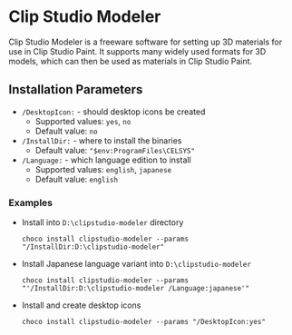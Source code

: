 # Clip Studio Modeler
Clip Studio Modeler is a freeware software for setting up 3D materials for use in Clip Studio Paint. It supports many widely used formats for 3D models, which can then be used as materials in Clip Studio Paint.


## Installation Parameters
* `/DesktopIcon:` - should desktop icons be created
  - Supported values: `yes`, `no`
  - Default value: `no`
* `/InstallDir:` - where to install the binaries
  - Default value: `"$env:ProgramFiles\CELSYS"`
* `/Language:` - which language edition to install
  - Supported values: `english`, `japanese`
  - Default value: `english`

### Examples
* Install into `D:\clipstudio-modeler` directory
  ```
  choco install clipstudio-modeler --params "/InstallDir:D:\clipstudio-modeler"
  ```
* Install Japanese language variant into `D:\clipstudio-modeler`
  ```
  choco install clipstudio-modeler --params "'/InstallDir:D:\clipstudio-modeler /Language:japanese'"
  ```
* Install and create desktop icons
  ```
  choco install clipstudio-modeler --params "/DesktopIcon:yes"
  ```